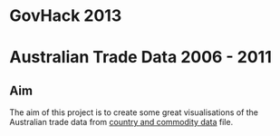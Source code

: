 # GovHack 2013
# Australian Trade Data 2006 - 2011

## Aim

The aim of this project is to create some great visualisations of the Australian trade data from [country and commodity data](http://raw.data.gov.au/8830/Cty%20by%20commodity%20FY2012.csv) file.
